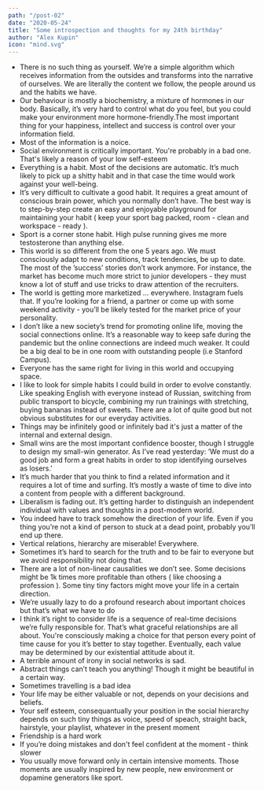 ```yaml
---
path: "/post-02"
date: "2020-05-24"
title: "Some introspection and thoughts for my 24th birthday"
author: "Alex Kupin"
icon: "mind.svg"
---
```


- There is no such thing as yourself. We’re a simple algorithm which receives information from the outsides and transforms into the narrative of ourselves. We are literally the content we follow, the people around us and the habits we have.
- Our behaviour is mostly a biochemistry, a mixture of hormones in our body. Basically, it’s very hard to control what do you feel, but you could make your environment more hormone-friendly.The most important thing for your happiness, intellect and success is control over your information field. 
- Most of the information is a noice.
- Social environment is critically important. You're probably in a bad one. That's likely a reason of your low self-esteem
- Everything is a habit. Most of the decisions are automatic. It’s much likely to pick up a shitty habit and in that case the time would work against your well-being.
- It’s very difficult to cultivate a good habit. It requires a great amount of conscious brain power, which you normally don’t have. The best way is to step-by-step create an easy and enjoyable playground for maintaining your habit ( keep your sport bag packed, room - clean and workspace - ready ).
- Sport is a corner stone habit. High pulse running gives me more testosterone than anything else.
- This world is so different from the one 5 years ago. We must consciously adapt to new conditions, track tendencies, be up to date. The most of the ’success’ stories don’t work anymore. For instance, the market has become much more strict to junior developers - they must know a lot of stuff and use tricks to draw attention of the recruiters.
- The world is getting more marketized … everywhere. Instagram fuels that. If you’re looking for a friend, a partner or come up with some weekend activity - you’ll be likely tested for the market price of your personality. 
- I don’t like a new society’s trend for promoting online life, moving the social connections online. It’s a reasonable way to keep safe during the pandemic but the online connections are indeed much weaker. It could be a big deal to be in one room with outstanding people (i.e Stanford Campus).
- Everyone has the same right for living in this world and occupying space.
- I like to look for simple habits I could build in order to evolve constantly. Like speaking English with everyone instead of Russian, switching from public transport to bicycle, combining my run trainings with stretching, buying bananas instead of sweets. There are a lot of quite good but not obvious substitutes for our everyday activities.
- Things may be infinitely good or infinitely bad it's just a matter of the internal and external design.
- Small wins are the most important confidence booster, though I struggle to design my small-win generator. As I’ve read yesterday: ’We must do a good job and form a great habits in order to stop identifying ourselves as losers.'
- It’s much harder that you think to find a related information and it requires a lot of time and surfing. It’s mostly a waste of time to dive into a content from people with a different background.
- Liberalism is fading out. It’s getting harder to distinguish an independent individual with values and thoughts in a post-modern world. 
- You indeed have to track somehow the direction of your life. Even if you thing you’re not a kind of person to stuck at a dead point, probably you’ll end up there.
- Vertical relations, hierarchy are miserable! Everywhere.
- Sometimes it’s hard to search for the truth and to be fair to everyone but we avoid responsibility not doing that.
- There are a lot of non-linear causalities we don’t see. Some decisions might be 1k times more profitable than others ( like choosing a profession ). Some tiny tiny factors might move your life in a certain direction.
-  We’re usually lazy to do a profound research about important choices but that’s what we have to do
- I think it’s right to consider life is a sequence of real-time decisions we’re fully responsible for. That’s what graceful relationships are all about. You're consciously making a choice for that person every point of time cause for you it’s better to stay together. Eventually, each value may be determined by our existential attitude about it. 
- A terrible amount of irony in social networks is sad.
- Abstract things can’t teach you anything! Though it might be beautiful in a certain way.
- Sometimes travelling is a bad idea
- Your life may be either valuable or not, depends on your decisions and beliefs.
- Your self esteem, consequantually your position in the social hierarchy depends on such tiny things as voice, speed of speach, straight back, hairstyle, your playlist, whatever in the present moment
- Friendship is a hard work
- If you’re doing mistakes and don't feel confident at the moment - think slower
- You usually move forward only in certain intensive moments. Those moments are usually inspired by new people, new environment or dopamine generators like sport.
